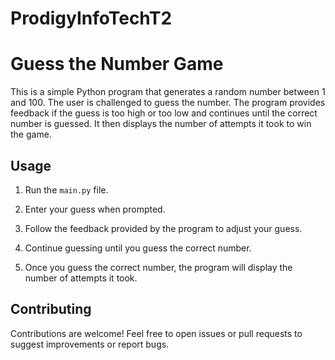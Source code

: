 # ProdigyInfoTechT2
# Guess the Number Game

This is a simple Python program that generates a random number between 1 and 100. The user is challenged to guess the number. The program provides feedback if the guess is too high or too low and continues until the correct number is guessed. It then displays the number of attempts it took to win the game.

## Usage

1. Run the `main.py` file.

2. Enter your guess when prompted.

3. Follow the feedback provided by the program to adjust your guess.

4. Continue guessing until you guess the correct number.

5. Once you guess the correct number, the program will display the number of attempts it took.

## Contributing

Contributions are welcome! Feel free to open issues or pull requests to suggest improvements or report bugs.


